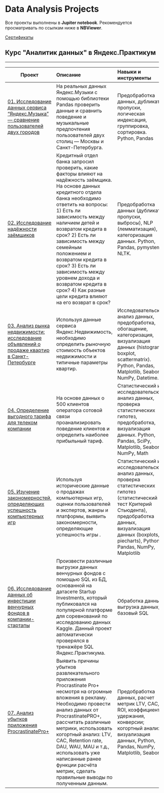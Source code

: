 # Data Analysis Projects
 
Все проекты выполнены в **Jupiter notebook**. Рекомендуется просматривать по ссылкам ниже в **NBViewer**.

[Сертификаты](https://github.com/ChernayaAnastasia/Certificates/blob/main/Anastasia%20Chernaya_20222DA00422.pdf)

## Курс "Аналитик данных" в Яндекс.Практикум
__________________________________________________________________________________________________________________________


| **Проект** | **Описание** | **Навыки и инструменты** |
| -------------------- | :--------------------- |:---------------------------|
| [01. Исследование данных сервиса “Яндекс.Музыка” — сравнение пользователей двух городов](https://nbviewer.org/github/ChernayaAnastasia/Portfolio_Data_Analyst/blob/main/1.%20%D0%91%D0%B0%D0%B7%D0%BE%D0%B2%D1%8B%D0%B9%20Python%20%D0%B8%20%D0%B0%D0%BD%D0%B0%D0%BB%D0%B8%D0%B7%20%D0%B4%D0%B0%D0%BD%D0%BD%D1%8B%D1%85/project1_music.ipynb)  | На реальных данных Яндекс.Музыки c помощью библиотеки Pandas проверить данные и сравнить поведение и музыкальные предпочтения пользователей двух столиц — Москвы и Санкт-Петербурга.| Предобработка данных, дубликаты, пропуски, логическая индексация, группировка, сортировка. Python, Pandas |
| [02. Исследование надёжности заёмщиков](https://nbviewer.org/github/ChernayaAnastasia/Portfolio_Data_Analyst/blob/main/2.%20%D0%9F%D1%80%D0%B5%D0%B4%D0%BE%D0%B1%D1%80%D0%B0%D0%B1%D0%BE%D1%82%D0%BA%D0%B0%20%D0%B4%D0%B0%D0%BD%D0%BD%D1%8B%D1%85/project2_credit_risk.ipynb)  | Кредитный отдел банка запросил проверить, какие факторы влияют на надёжность заёмщика. На основе данных кредитного отдела банка необходимо ответить на вопросы: 1) Есть ли зависимость между наличием детей и возвратом кредита в срок? 2) Есть ли зависимость между семейным положением и возвратом кредита в срок? 3) Есть ли зависимость между уровнем дохода и возвратом кредита в срок? 4) Как разные цели кредита влияют на его возврат в срок?  | Предобработка данных (дубликаты, пропуски, выбросы), NLP (лемматизация), категоризация данных. Python, Pandas, pymystem3, NLTK. |
| [03. Анализ рынка недвижимости: исследование объявлений о продаже квартир в Санкт-Петербурге](https://nbviewer.org/github/ChernayaAnastasia/Portfolio_Data_Analyst/blob/main/3.%20%D0%98%D1%81%D1%81%D0%BB%D0%B5%D0%B4%D0%BE%D0%B2%D0%B0%D1%82%D0%B5%D0%BB%D1%8C%D1%81%D0%BA%D0%B8%D0%B9%20%D0%B0%D0%BD%D0%B0%D0%BB%D0%B8%D0%B7%20%D0%B4%D0%B0%D0%BD%D0%BD%D1%8B%D1%85/project3_flats_for_sale.ipynb#contents) | Используя данные сервиса Яндекс.Недвижимость, необходимо определить рыночную стоимость объектов недвижимости и типичные параметры квартир. | Исследовательский анализ данных, предобработка, обогащение, категоризация, визуализация данных (histogram, boxplot, scattermatrix). Python, Pandas, Matplotlib, Seaborn, NumPy, Datetime.|
| [04. Определение выгодного тарифа для телеком компании](https://nbviewer.org/github/ChernayaAnastasia/Portfolio_Data_Analyst/blob/main/5.%20%D0%A1%D0%B1%D0%BE%D1%80%D0%BD%D1%8B%D0%B9%20%D0%BF%D1%80%D0%BE%D0%B5%D0%BA%D1%82-1/project5_games.ipynb#contents) | На основе данных о 500 клиентов оператора сотовой связи проанализировать поведение клиентов и определить наиболее прибыльный тариф. | Статистический и исследовательский анализ данных, проверка статистических гипотез, предобработка, визуализация данных. Python, Pandas, SciPy, Matplotlib, Seaborn, NumPy, Math|
| [05. Изучение закономерностей, определяющих успешность компьютерных игр](https://nbviewer.org/github/ChernayaAnastasia/Portfolio_Data_Analyst/blob/main/5.%20%D0%A1%D0%B1%D0%BE%D1%80%D0%BD%D1%8B%D0%B9%20%D0%BF%D1%80%D0%BE%D0%B5%D0%BA%D1%82-1/project5_games.ipynb#contents) | Используя исторические данные о продажах компьютерных игр, оценки пользователей и экспертов, жанры и платформы, выявить закономерности, определяющие успешность игры .| Статистический и исследовательский анализ данных, проверка статистических гипотез (статистический тест Критерий Стьюдента), предобработка данных, визуализация данных (boxplots, piecharts), Python, Pandas, NumPy, Matplotlib |
| [06. Исследование данных об инвестиции венчурных фондов в компании-стартапы](https://nbviewer.org/github/ChernayaAnastasia/Portfolio_Data_Analyst/blob/main/6.%20%D0%91%D0%B0%D0%B7%D0%BE%D0%B2%D1%8B%D0%B9%20SQL/project6_sql.ipynb#contents) | Произвести различные выгрузки данных венчурных фондов с помощью SQL из БД, основанной на датасете Startup Investments, который публиковался на популярной платформе для соревнований по исследованию данных Kaggle. Данный проект автоматически проверялся в тренажёре SQL Яндекс.Практикума.| Обработка данных, выгрузка данных, базовый SQL |
| [07. Анализ убытков приложения ProcrastinatePro+](https://nbviewer.org/github/ChernayaAnastasia/Portfolio_Data_Analyst/blob/main/7.%20%D0%90%D0%BD%D0%B0%D0%BB%D0%B8%D0%B7%20%D0%B1%D0%B8%D0%B7%D0%BD%D0%B5%D1%81-%D0%BF%D0%BE%D0%BA%D0%B0%D0%B7%D0%B0%D1%82%D0%B5%D0%BB%D0%B5%D0%B9/project7_business_metrics.ipynb) | Выявить причины убытков развлекательного приложения Procrastinate Pro+ несмотря на огромные вложения в рекламу. Необходимо провести анализ данных от ProcrastinatePRO+, рассчитать различные метрики, использовать когортный анализ: LTV, CAC, Retention rate, DAU, WAU, MAU и т.д., использовать уже написанные ранее функции расчёта метрик, сделать правильные выводы по полученным данным. |  Предобработка данных, расчет метрик LTV, CAC, ROI, коэффициента удержания, конверсии; когортный анализ, визуализация данных, Python, Pandas, NumPy, Matplotlib, Seaborn
